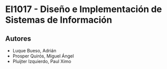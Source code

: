 # EI1017 - Diseño e Implementación de Sistemas de Información
## Autores
- Luque Bueso, Adrián
- Prosper Quirós, Miguel Ángel
- Pluijter Izquierdo, Paul Ximo
